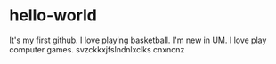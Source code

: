 # hello-world
It's my first github. I love playing basketball.
I'm new in UM.
I love play computer games.
svzckkxjfslndnlxclks
cnxncnz
